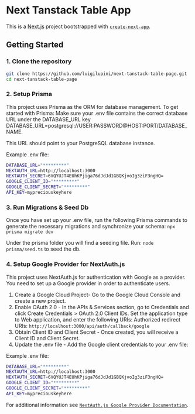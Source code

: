 # Next Tanstack Table App

This is a [Next.js](https://nextjs.org) project bootstrapped with [`create-next-app`](https://nextjs.org/docs/app/api-reference/cli/create-next-app).

## Getting Started

### 1. Clone the repository

```bash
git clone https://github.com/luigilupini/next-tanstack-table-page.git
cd next-tanstack-table-page
```

### 2. Setup Prisma

This project uses Prisma as the ORM for database management. To get started with Prisma: Make sure your .env file contains the correct database URL under the DATABASE_URL key DATABASE_URL=postgresql://USER:PASSWORD@HOST:PORT/DATABASE_NAME.

This URL should point to your PostgreSQL database instance.

Example .env file:

```bash
DATABASE_URL="*********"
NEXTAUTH_URL=http://localhost:3000
NEXTAUTH_SECRET=6VQYUJT4EUhKPjiga76dJdJd1GBQKjvoIg3ziF3ngHQ=
GOOGLE_CLIENT_ID="*********"
GOOGLE_CLIENT_SECRET="*********"
API_KEY=mypreciouskeyhere
```

### 3. Run Migrations & Seed Db

Once you have set up your .env file, run the following Prisma commands to generate the necessary migrations and synchronize your schema: `npx prisma migrate dev`

Under the prisma folder you will find a seeding file. Run: `node prisma/seed.ts` to seed the db.

### 4. Setup Google Provider for NextAuth.js

This project uses NextAuth.js for authentication with Google as a provider. You need to set up a Google provider in order to authenticate users.

1. Create a Google Cloud Project- Go to the Google Cloud Console and create a new project.
2. Enable OAuth 2.0 - In the APIs & Services section, go to Credentials and click Create Credentials > OAuth 2.0 Client IDs. Set the application type to Web application, and enter the following URIs: Authorized redirect URIs: `http://localhost:3000/api/auth/callback/google`
3. Obtain Client ID and Client Secret - Once created, you will receive a Client ID and Client Secret.
4. Update the .env file - Add the Google client credentials to your .env file:

Example .env file:

```bash
DATABASE_URL="*********"
NEXTAUTH_URL=http://localhost:3000
NEXTAUTH_SECRET=6VQYUJT4EUhKPjiga76dJdJd1GBQKjvoIg3ziF3ngHQ=
GOOGLE_CLIENT_ID="*********"
GOOGLE_CLIENT_SECRET="*********"
API_KEY=mypreciouskeyhere
```

For additional information see [`NextAuth.js Google Provider Documentation`](https://next-auth.js.org/providers/google).